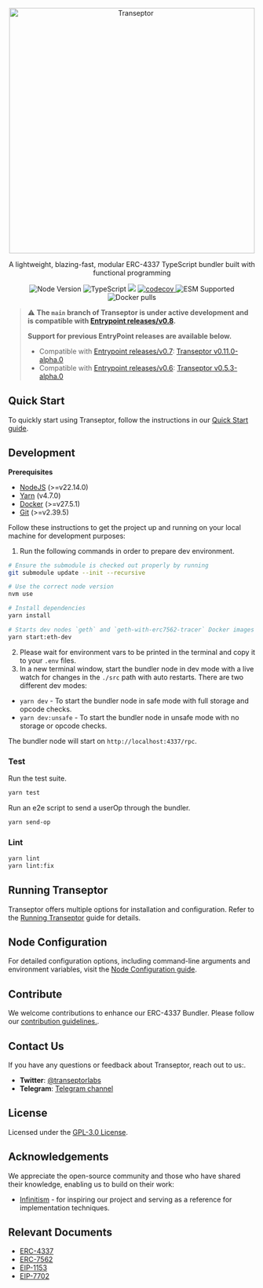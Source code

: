 <p align="center">
  <a href="https://transeptor.transeptorlabs.io/docs">
    <img width="500" title="Transeptor" src='https://transeptorlabs.io/transeptor.png' />
  </a>
</p>

<p align="center">
 A lightweight, blazing-fast, modular ERC-4337 TypeScript bundler built with functional programming
</p>

<p align="center">
  <img src="https://img.shields.io/badge/node-22.14.0-green" alt="Node Version">
  <img src="https://badgen.net/badge/-/TypeScript?icon=typescript&label&labelColor=blue&color=555555" alt="TypeScript">
    <img src="https://github.com/transeptorlabs/transeptor-bundler/actions/workflows/main.yml/badge.svg?branch=main">
  <a href="https://app.codecov.io/gh/transeptorlabs/transeptor-bundler">
    <img src="https://img.shields.io/codecov/c/github/transeptorlabs/transeptor-bundler.svg?style=flat-square" alt="codecov">
  </a>
  <img src="https://img.shields.io/badge/ESM-supported-brightgreen" alt="ESM Supported">
  <img src="https://img.shields.io/docker/pulls/transeptorlabs/bundler" alt="Docker pulls">
</p>

> :warning: **The `main` branch of Transeptor is under active development and is compatible with [Entrypoint releases/v0.8](https://github.com/eth-infinitism/account-abstraction/tree/releases/v0.8).**
>
> **Support for previous EntryPoint releases are available below.**
>
> - Compatible with [Entrypoint releases/v0.7](https://github.com/eth-infinitism/account-abstraction/tree/releases/v0.7): [Transeptor v0.11.0-alpha.0](https://github.com/transeptorlabs/transeptor-bundler/tree/v0.11.0-alpha.0)
> - Compatible with [Entrypoint releases/v0.6](https://github.com/eth-infinitism/account-abstraction/tree/releases/v0.6): [Transeptor v0.5.3-alpha.0](https://github.com/transeptorlabs/transeptor-bundler/tree/v0.5.3-alpha.0)

## Quick Start

To quickly start using Transeptor, follow the instructions in our [Quick Start guide](https://transeptor.transeptorlabs.io/docs/get-started#quick-start).

## Development

**Prerequisites**

- [NodeJS](https://nodejs.org/) (>=v22.14.0)
- [Yarn](https://classic.yarnpkg.com/lang/en/) (v4.7.0)
- [Docker](https://docs.docker.com/compose/install/) (>=v27.5.1)
- [Git](https://git-scm.com/) (>=v2.39.5)

Follow these instructions to get the project up and running on your local machine for development purposes:

1. Run the following commands in order to prepare dev environment.

```bash
# Ensure the submodule is checked out properly by running
git submodule update --init --recursive

# Use the correct node version
nvm use

# Install dependencies
yarn install

# Starts dev nodes `geth` and `geth-with-erc7562-tracer` Docker images and deploys entrypoint contract to the 1337 network.
yarn start:eth-dev
```

2. Please wait for environment vars to be printed in the terminal and copy it to your `.env` files.
3. In a new terminal window, start the bundler node in dev mode with a live watch for changes in the `./src` path with auto restarts. There are two different dev modes:
  - `yarn dev` - To start the bundler node in safe mode with full storage and opcode checks.
  - `yarn dev:unsafe` - To start the bundler node in unsafe mode with no storage or opcode checks.

The bundler node will start on `http://localhost:4337/rpc`.

### Test

Run the test suite.

```bash
yarn test
```

Run an e2e script to send a userOp through the bundler.

```bash
yarn send-op
```

### Lint

```bash
yarn lint
yarn lint:fix
```

## Running Transeptor

Transeptor offers multiple options for installation and configuration. Refer to the [Running Transeptor](https://github.com/transeptorlabs/transeptor-bundler/blob/main/docs/running-transeptor.md) guide for details.

## Node Configuration

For detailed configuration options, including command-line arguments and environment variables, visit the [Node Configuration guide](https://github.com/transeptorlabs/transeptor-bundler/blob/main/docs/node-configuration.md).

## Contribute

We welcome contributions to enhance our ERC-4337 Bundler. Please follow our [contribution guidelines.](https://github.com/transeptorlabs/transeptor-bundler/blob/main/CONTRIBUTING.md).

## Contact Us

If you have any questions or feedback about Transeptor, reach out to us:.

- **Twitter**: [@transeptorlabs](https://twitter.com/transeptorlabs)
- **Telegram**: [Telegram channel](https://t.me/+eUGda3KIND4zMjRh)

## License

Licensed under the [GPL-3.0 License](https://github.com/transeptorlabs/transeptor-bundler/blob/main/LICENSE).

## Acknowledgements

We appreciate the open-source community and those who have shared their knowledge, enabling us to build on their work:

- [Infinitism](https://github.com/eth-infinitism/bundler) - for inspiring our project and serving as a reference for implementation techniques.

## Relevant Documents

- [ERC-4337](https://eips.ethereum.org/EIPS/eip-4337)
- [ERC-7562](https://eips.ethereum.org/EIPS/eip-7562)
- [EIP-1153](https://eips.ethereum.org/EIPS/eip-1153)
- [EIP-7702](https://eips.ethereum.org/EIPS/eip-7702)
